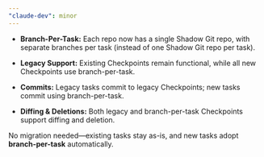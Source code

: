```yaml
---
"claude-dev": minor
---
```


-   **Branch-Per-Task:** Each repo now has a single Shadow Git repo, with separate branches per task (instead of one Shadow Git repo per task).
-   **Legacy Support:** Existing Checkpoints remain functional, while all new Checkpoints use branch-per-task.

-   **Commits:** Legacy tasks commit to legacy Checkpoints; new tasks commit using branch-per-task.
-   **Diffing & Deletions:** Both legacy and branch-per-task Checkpoints support diffing and deletion.

No migration needed—existing tasks stay as-is, and new tasks adopt **branch-per-task** automatically.
